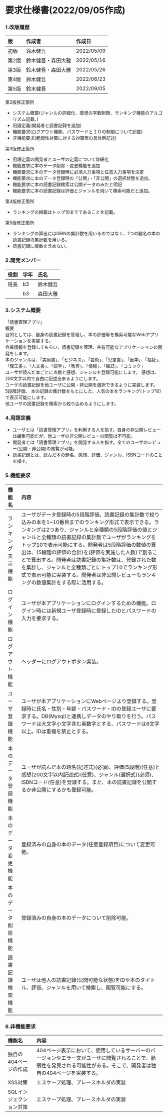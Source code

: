 # 要求仕様書(2022/09/05作成)

### 1.改版履歴
|版|作成者|作成日|
|:--|:--|:--|
|初版|鈴木健吾|2022/05/09|
|第2版|鈴木健吾・森田大雅|2022/05/16|  
|第3版|鈴木健吾・森田大雅|2022/05/26|  
|第4版|鈴木健吾|2022/06/23|  
|第5版|鈴木健吾|2022/09/05|  

第2版修正箇所
- システム概要(ジャンルの詳細化、感想の字数制限、ランキング機能のアルゴリズム記載、)  
- 用語定義(開発者と読書記録を追加)
- 機能要求(ログアウト機能、パスワードとＩＤの制限について記載)  
- 非機能要求(脆弱性対策に対する対策案の具体例記述)  

第3版修正箇所
- 用語定義の開発者とユーザの定義について詳細化  
- 機能要求に本のデータ削除・変更機能を追加  
- 機能要求に本のデータ登録時に必須入力事項と任意入力事項を決定  
- 機能要求に本のデータ登録時の「公開」・「非公開」の選択状態を追加。  
- 機能要求に本の読書記録検索は公開データのみだと明記 
- 機能要求に本の読書記録は評価とジャンルを用いて検索可能だと追加。  

第4版修正箇所
- ランキングの掲載はトップ10までであることを記載。      

第5版修正箇所
- ランキングの算出にはISBNの集計数を用いるのではなく、1つの題名の本の読書記録の集計数を用いる。
-  読書記録に版数を含めない。  


### 2.開発メンバー
|役割|学年|氏名|
|:--|:--|:--|
|班長|b3|鈴木健吾|
|　　|b3|森田大雅|  
    
### 3.システム概要
「読書管理アプリ」  
概要  
目的としては、自身の読書記録を管理し、本の評価等を検索可能なWebアプリケーションを実装する。  
会員情報を登録してもらい、読書記録を管理、共有可能なアプリケーションの開発をします。  
本のジャンルは、「実用書」、「ビジネス」、「芸術」、「児童書」、「医学」、「福祉」、「理工書」、「人文書」、「語学」、「教育」、「情報」、「雑誌」、「コミック」  
ユーザが読んだ本ごとに点数と感想、ジャンルを登録可能にします。 
感想は、200文字以内で自由に記述出来るようにします。   
ユーザの読書記録を他ユーザに公開・非公開を選択できるように実装します。  
5段階評価、 本の記録の集計数をもとにした、人気の本をランキング(トップ10)で表示可能にします。  
他ユーザの読書記録を検索から絞り込めるようにします。  

### 4.用語定義
- ユーザとは「読書管理アプリ」を利用する人を指す。自身の非公開レビューは編集可能だが、他ユーザの非公開レビューの閲覧は不可能。  
- 開発者とは「読書管理アプリ」を開発する人を指す。全てのユーザのレビュー(公開・非公開)の閲覧が可能。  
- 読書記録とは、読んだ本の題名、感想、評価、ジャンル、ISBNコードのことを指す。  

### 5.機能要求
|機能名|内容|
|:--|:--|
|ランキング表示機能|ユーザがデータ登録時の5段階評価、読書記録の集計数で絞り込みの本を1~10番目までのランキング形式で表示できる。ランキングは2つあり、ジャンルと全種類の5段階評価の値とジャンルと全種類の読書記録の集計数でユーザがランキングをトップ10で表示可能にする。開発者は5段階評価の数値の算出は、(5段階の評価の合計)を(評価を実施した人数)で割ることで算出する。開発者は読書記録の集計数は、登録された数を集計し、ジャンルと全種類ごとにトップ10でランキング形式で表示可能に実装する。開発者は非公開レビューもランキングの数値集計をする際に活用する。|
|ログイン機能|ユーザが本アプリケーションにログインするための機能。ログイン時には新規ユーザ登録時に登録したIDとパスワードの入力を要求する。|
|ログアウト機能|ヘッダーにログアウトボタン実装。|
|ユーザ登録機能|ユーザが本アプリケーションにWebページより登録する。登録時に氏名・性別・年齢・パスワード・IDの登録ユーザに要求する。DB(Mysql)と連携しデータのやり取りを行う。パスワードは大文字小文字含む英数字とする、パスワードは6文字以上。IDは重複を禁止とする。|
|本のデータ登録機能|ユーザが読んだ本の題名(記述式)(必須)、評価(5段階)(任意)と感想(200文字以内記述式)(任意)、ジャンル(選択式)(必須)、ISBNコード(任意)を登録する。また、本の読書記録を公開するか非公開にするかも登録可能。|  
|本のデータ変更機能|登録済みの自身の本のデータ(任意登録項目)について変更可能。|  
|本のデータ削除機能|登録済みの自身の本のデータについて削除可能。|  
|読書記録検索機能|ユーザは他人の読書記録(公開可能な状態)をIDや本のタイトル、評価、ジャンルを用いて検索し、閲覧可能にする。|


### 6.非機能要求
|機能名|内容|
|:--|:--|
|独自の404ページの作成|404ページ表示において、使用しているサーバーのバージョンやエラー文がユーザに閲覧されることで、脆弱性を発見される可能性がある。そこで、開発者は独自の404ページを実装する。|
|XSS対策|エスケープ処理、プレースホルダの実装|
|SQLインジェクション対策|エスケープ処理、プレースホルダの実装|    

